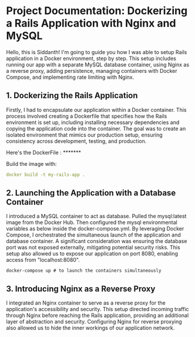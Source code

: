 # Project Documentation: Dockerizing a Rails Application with Nginx and MySQL

Hello, this is Siddanth! I'm going to guide you how I was able to setup Rails application in a Docker environment, step by step. This setup includes running our app with a separate MySQL database container, using Nginx as a reverse proxy, adding persistence, managing containers with Docker Compose, and implementing rate limiting with Nginx.

## 1. Dockerizing the Rails Application

Firstly, I had to encapsulate our application within a Docker container. This process involved creating a Dockerfile that specifies how the Rails environment is set up, including installing necessary dependencies and copying the application code into the container. The goal was to create an isolated environment that mimics our production setup, ensuring consistency across development, testing, and production. 

Here's the DockerFile : *******

Build the image with:

```yml
docker build -t my-rails-app .
```

## 2. Launching the Application with a Database Container

I introduced a MySQL container to act as database. Pulled the mysql:latest image from the Docker Hub. Then configured the mysql environmental variables as below inside the docker-compose.yml. By leveraging Docker Compose, I orchestrated the simultaneous launch of the application and database container. A significant consideration was ensuring the database port was not exposed externally, mitigating potential security risks. This setup also allowed us to expose our application on port 8080, enabling access from "localhost:8080".

``` 
docker-compose up # to launch the containers simultaneously
```

## 3. Introducing Nginx as a Reverse Proxy

I integrated an Nginx container to serve as a reverse proxy for the application's accessibility and security. This setup directed incoming traffic through Nginx before reaching the Rails application, providing an additional layer of abstraction and security. Configuring Nginx for reverse proxying also allowed us to hide the inner workings of our application network. 








